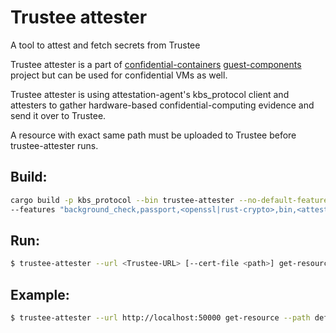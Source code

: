 # Trustee attester #

A tool to attest and fetch secrets from Trustee

Trustee attester is a part of [confidential-containers](https://github.com/confidential-containers)
[guest-components](https://github.com/confidential-containers/guest-components)
project but can be used for confidential VMs as well.

Trustee attester is using attestation-agent's kbs_protocol client and
attesters to gather hardware-based confidential-computing evidence
and send it over to Trustee.

A resource with exact same path must be uploaded to Trustee before trustee-attester runs.


## Build: ##

```bash
cargo build -p kbs_protocol --bin trustee-attester --no-default-features
--features "background_check,passport,<openssl|rust-crypto>,bin,<attesters-list>"
```

## Run: ##

```bash
$ trustee-attester --url <Trustee-URL> [--cert-file <path>] get-resource --path <resource-path> [--initdata <initdata>]
```

## Example: ##

```bash
$ trustee-attester --url http://localhost:50000 get-resource --path default/keys/dummy
```
